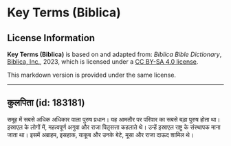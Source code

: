 # Key Terms (Biblica)

## License Information

**Key Terms (Biblica)** is based on and adapted from: _Biblica Bible Dictionary_, [Biblica, Inc.](https://www.biblica.com/), 2023, which is licensed under a [CC BY-SA 4.0 license](https://creativecommons.org/licenses/by-sa/4.0/legalcode.en).

This markdown version is provided under the same license.



--------------------------------

## कुलपिता (id: 183181)

समूह में सबसे अधिक अधिकार वाला पुरुष प्रधान। यह आमतौर पर परिवार का सबसे बड़ा पुरुष होता था। इस्राएल के लोगों में, महत्वपूर्ण अगुवा और राजा पितृसत्ता कहलाते थे। उन्हें इस्राएल राष्ट्र के संस्थापक माना जाता था। इसमें अब्राहम, इसहाक, याकूब और उनके बेटे, मूसा और राजा दाऊद शामिल थे।


